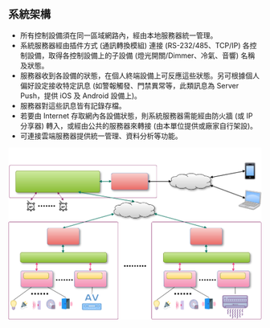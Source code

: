 系統架構
---

* 所有控制設備須在同一區域網路內，經由本地服務器統一管理。
* 系統服務器經由插件方式 (通訊轉換模組) 連接 (RS-232/485、TCP/IP) 各控制設備，取得各控制設備上的子設備 (燈光開關/Dimmer、冷氣、音響) 名稱及狀態。
* 服務器收到各設備的狀態，在個人終端設備上可反應這些狀態。另可根據個人偏好設定接收特定訊息 (如警報觸發、門禁異常等，此類訊息為 Server Push，提供 iOS 及 Android 設備上)。
* 服務器對這些訊息皆有記錄存檔。
* 若要由 Internet 存取網內各設備狀態，則系統服務器需能經由防火牆 (或 IP 分享器) 轉入，或經由公共的服務器來轉接 (由本單位提供或廠家自行架設)。
* 可連接雲端服務器提供統一管理、資料分析等功能。

![](../../img/系統架構示意圖.svg)
